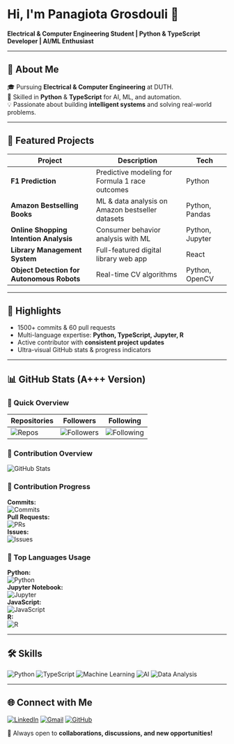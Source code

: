 # Hi, I'm Panagiota Grosdouli 👋

**Electrical & Computer Engineering Student | Python & TypeScript Developer | AI/ML Enthusiast**

---

## 🧠 About Me
🎓 Pursuing **Electrical & Computer Engineering** at DUTH.  
🐍 Skilled in **Python** & **TypeScript** for AI, ML, and automation.  
💡 Passionate about building **intelligent systems** and solving real-world problems.

---

## 🚀 Featured Projects
| Project | Description | Tech |
|---------|-------------|------|
| **F1 Prediction** | Predictive modeling for Formula 1 race outcomes | Python |
| **Amazon Bestselling Books** | ML & data analysis on Amazon bestseller datasets | Python, Pandas |
| **Online Shopping Intention Analysis** | Consumer behavior analysis with ML | Python, Jupyter |
| **Library Management System** | Full-featured digital library web app | React |
| **Object Detection for Autonomous Robots** | Real-time CV algorithms | Python, OpenCV |

---

## 🌟 Highlights
- 1500+ commits & 60 pull requests  
- Multi-language expertise: **Python, TypeScript, Jupyter, R**  
- Active contributor with **consistent project updates**  
- Ultra-visual GitHub stats & progress indicators

---

## 📊 GitHub Stats (A+++ Version)

### 🔹 Quick Overview
| Repositories | Followers | Following |
|--------------|-----------|-----------|
| ![Repos](https://img.shields.io/badge/Repositories-88-blue?style=for-the-badge&logo=github&logoColor=white) | ![Followers](https://img.shields.io/badge/Followers-10-green?style=for-the-badge&logo=github&logoColor=white) | ![Following](https://img.shields.io/badge/Following-2-orange?style=for-the-badge&logo=github&logoColor=white) |

### 🔹 Contribution Overview
![GitHub Stats](https://github-readme-stats.vercel.app/api?username=Lily-Evan&show_icons=true&theme=tokyonight&hide_title=true&count_private=true)

### 🔹 Contribution Progress
**Commits:**  
![Commits](https://img.shields.io/badge/Commits-1500-brightgreen?style=for-the-badge&logo=git&logoColor=white)  
**Pull Requests:**  
![PRs](https://img.shields.io/badge/Pull_Requests-60-blue?style=for-the-badge&logo=git&logoColor=white)  
**Issues:**  
![Issues](https://img.shields.io/badge/Issues-40-yellow?style=for-the-badge&logo=github&logoColor=white)  

### 🔹 Top Languages Usage
**Python:**  
![Python](https://img.shields.io/badge/Python-80%25-brightgreen?style=for-the-badge&logo=python&logoColor=white)  
**Jupyter Notebook:**  
![Jupyter](https://img.shields.io/badge/Jupyter-15%25-blue?style=for-the-badge&logo=jupyter&logoColor=white)  
**JavaScript:**  
![JavaScript](https://img.shields.io/badge/JavaScript-10%25-yellow?style=for-the-badge&logo=javascript&logoColor=white)  
**R:**  
![R](https://img.shields.io/badge/R-5%25-orange?style=for-the-badge&logo=r&logoColor=white)  

---

## 🛠️ Skills
![Python](https://img.shields.io/badge/Python-80%25-brightgreen?style=for-the-badge&logo=python&logoColor=white)
![TypeScript](https://img.shields.io/badge/TypeScript-70%25-blue?style=for-the-badge&logo=typescript&logoColor=white)
![Machine Learning](https://img.shields.io/badge/Machine_Learning-75%25-orange?style=for-the-badge)
![AI](https://img.shields.io/badge/AI-70%25-red?style=for-the-badge)
![Data Analysis](https://img.shields.io/badge/Data_Analysis-65%25-blue?style=for-the-badge)

---

## 🌐 Connect with Me
[![LinkedIn](https://img.shields.io/badge/LinkedIn-0A66C2?style=for-the-badge&logo=linkedin&logoColor=white)](https://www.linkedin.com/in/panagiota-grosdouli)
[![Gmail](https://img.shields.io/badge/Email-D14836?style=for-the-badge&logo=gmail&logoColor=white)](mailto:panagiotagrosdouli@gmail.com)
[![GitHub](https://img.shields.io/badge/GitHub-181717?style=for-the-badge&logo=github)](https://github.com/Lily-Evan)

💬 Always open to **collaborations, discussions, and new opportunities!**
